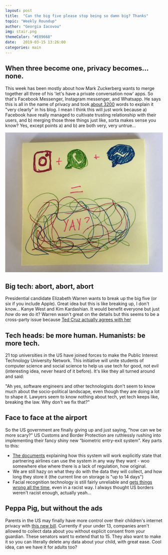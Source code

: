 ```yaml
---
layout: post
title:  "Can the big five please stop being so damn big? Thanks"
topic: "Weekly Roundup"
author: "Georgia Iacovou"
img: stair.png
themeColor: "#E89668"
date:   2019-03-15 13:26:00
categories: main
---
```


## When three become one, privacy becomes... none.

This week has been mostly about how Mark Zuckerberg wants to merge together all three of his 'let's have a private conversation now' apps. So that's Facebook Messenger, Instagram messenger, and Whatsapp. He says this is all in the name of privacy and took [about 3200](https://www.facebook.com/notes/mark-zuckerberg/a-privacy-focused-vision-for-social-networking/10156700570096634/?utm_campaign=The%20Interface&utm_medium=email&utm_source=Revue%20newsletter) words to explain it "very clearly" in his blog. I mean I think this will just work because a) Facebook have really managed to cultivate trusting relationship with their users, and b) merging those three things just like, sorta makes sense you know? Yes, except points a) and b) are both very, very untrue...

![](images/merge.jpg)

## Big tech: abort, abort, abort

Presidential candidate Elizabeth Warren wants to break up the big five (or six if you include Apple). Great idea but this is like breaking up, I don't know... Kanye West and Kim Kardashian. It would benefit everyone but just *how* do we do it? Warren wasn't great on the details but this seems to be a cross-party issue because [Ted Cruz actually agrees with her](https://twitter.com/tedcruz/status/1105523954087849984) 

## Tech heads: be more human. Humanists: be more tech.

21 top universities in the US have joined forces to make the Public Interest Technology University Network. This initiative will unite students of computer science and social science to help us use tech for good, not evil (interesting idea, never heard of it before). It's like they all turned around and said:

"Ah yes, software engineers and other technologists don't seem to know much about the socio-political landscape, even though they are doing a lot to shape it. Lawyers seem to know nothing about tech, yet tech keeps like, breaking the law. Why don't we fix that?"

## Face to face at the airport

So the US government are finally giving up and just saying, "how can we be more scary?" US Customs and Border Protection are ruthlessly rushing into implementing their fancy shiny new “biometric entry-exit system". Key parts to this:

- [The documents](https://epic.org/foia/gallery/2019/#biometric-entry-exit) explaining how this system will work explicitly state that partnering airlines can use the system in any way they want - woo somewhere else where there is a lack of regulation, how original.
- We are still hazy on what they do with the data they will collect, and how long they store it (the current line on storage is "up to 14 days")
- Facial recognition technology is still fairly unreliable and [gets things wrong all the time](https://www.theguardian.com/technology/2018/jul/26/amazon-facial-rekognition-congress-mugshots-aclu), even in a racist way. I always thought US borders weren't racist enough, actually yeah...

## Peppa Pig, but without the ads

Parents in the US may finally have more control over their children's internet privacy with [this new bill](https://www.markey.senate.gov/imo/media/doc/Leg%20text%20--Markey-Hawley%203.11.19%20FINAL.pdf). Currently if your under 13, companies aren't allowed to collect data about you without explicit consent from your guardian. These senators want to extend that to 15. They also want to make it so you can literally delete any data about your child, with great ease. Cool idea, can we have it for adults too?